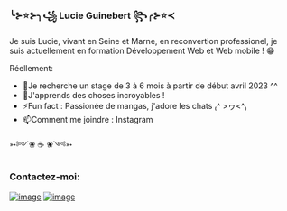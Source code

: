 ### ╰⊱⭐⊱╮꧁ Lucie Guinebert ꧂╭⊱⭐≺

Je suis Lucie, vivant en Seine et Marne, en reconvertion professionel, je suis actuellement en formation Développement Web et Web mobile ! 😁

Réellement:

- 🔭Je recherche un stage de 3 à 6 mois à partir de début avril 2023 ^^
- 🌱J'apprends des choses incroyables !
- ⚡Fun fact : Passionée de mangas, j'adore les chats ₍^ >ヮ<^₎
- 📫Comment me joindre : Instagram 

➳༻❀ ☕ ❀༺➳

### Contactez-moi:

[![image](https://user-images.githubusercontent.com/113423783/209716875-ccc2e903-3732-40f7-be2f-5663c295d6fc.png)](https://www.instagram.com/lucie.guinebert/)
[![image](https://user-images.githubusercontent.com/113423783/209716964-b7d6f7c2-2e82-4b07-ba61-ceddbe8760a3.png)](https://www.linkedin.com/in/lucie-guinebert/)







